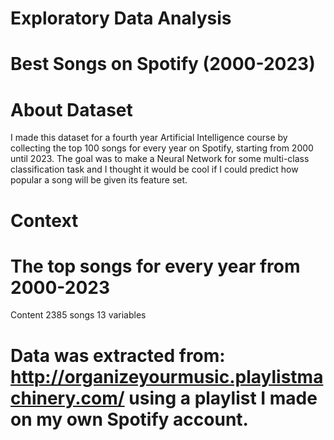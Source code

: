 # Exploratory Data Analysis
# Best Songs on Spotify (2000-2023)
 
# About Dataset
I made this dataset for a fourth year Artificial Intelligence course by collecting the top 100 songs for every year on Spotify, starting from 2000 until 2023. The goal was to make a Neural Network for some multi-class classification task and I thought it would be cool if I could predict how popular a song will be given its feature set.

# Context

# The top songs for every year from 2000-2023
Content
2385 songs
13 variables

# Data was extracted from: http://organizeyourmusic.playlistmachinery.com/ using a playlist I made on my own Spotify account.
